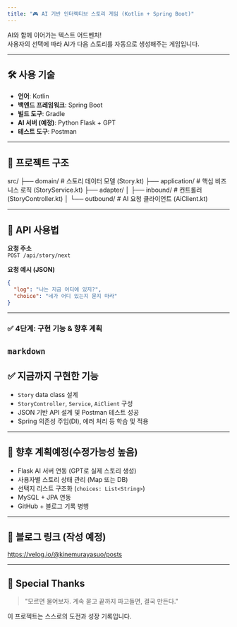 ```yaml
---
title: "🎮 AI 기반 인터랙티브 스토리 게임 (Kotlin + Spring Boot)"
---
```


AI와 함께 이어가는 텍스트 어드벤처!  
사용자의 선택에 따라 AI가 다음 스토리를 자동으로 생성해주는 게임입니다.

---

## 🛠 사용 기술

- **언어**: Kotlin
- **백엔드 프레임워크**: Spring Boot
- **빌드 도구**: Gradle
- **AI 서버 (예정)**: Python Flask + GPT
- **테스트 도구**: Postman

---

## 📁 프로젝트 구조

src/
├── domain/           # 스토리 데이터 모델 (Story.kt)
├── application/      # 핵심 비즈니스 로직 (StoryService.kt)
├── adapter/
│   ├── inbound/      # 컨트롤러 (StoryController.kt)
│   └── outbound/     # AI 요청 클라이언트 (AiClient.kt)

---

## 🚀 API 사용법

**요청 주소**  
`POST /api/story/next`

**요청 예시 (JSON)**

```json 형태로 임시 전송한 것
{
  "log": "나는 지금 어디에 있지?",
  "choice": "네가 어디 있는지 묻지 마라"
}
```

---

### ✅ 4단계: 구현 기능 & 향후 계획

```markdown```
---

## ✅ 지금까지 구현한 기능

- `Story` data class 설계
- `StoryController`, `Service`, `AiClient` 구성
- JSON 기반 API 설계 및 Postman 테스트 성공
- Spring 의존성 주입(DI), 에러 처리 등 학습 및 적용

---

## 🔮 향후 계획예정(수정가능성 높음)

- Flask AI 서버 연동 (GPT로 실제 스토리 생성)
- 사용자별 스토리 상태 관리 (Map 또는 DB)
- 선택지 리스트 구조화 (`choices: List<String>`)
- MySQL + JPA 연동
- GitHub + 블로그 기록 병행

---

## 📌 블로그 링크 (작성 예정)

https://velog.io/@kinemurayasuo/posts

---

## 🙌 Special Thanks

> "모르면 물어보자. 계속 묻고 끝까지 파고들면, 결국 만든다."

이 프로젝트는 스스로의 도전과 성장 기록입니다.

